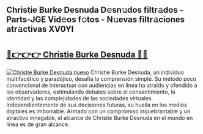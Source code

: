 ## Christie Burke Desnuda D𝚎sn𝚞dos filtr𝚊dos - Parts-JGE Vid𝚎os f𝚘tos - N𝚞evas filtr𝚊ciones atr𝚊ctivas XV0Yl

# <h2><a href="http://mb7kd5.tromn.icu/?c=Christie+Burke+Desnuda">🔗👉👉👉 Christie Burke Desnuda 🔗🔗</a></h2>

[![Christie Burke Desnuda nuevo](https://i.imgur.com/pEAQMta.gif)](http://mb7kd5.tromn.icu/?c=Christie+Burke+Desnuda)
Christie Burke Desnuda, un individuo multifacético y paradójico, desafía la comprensión simple. Su método poco convencional de interactuar con audiencias en línea ha atraído y ofendido a los observadores, estimulando debates sobre el consentimiento, la identidad y las complejidades de las sociedades virtuales. Independientemente de sus decisiones futuras, su huella en los medios digitales es imborrable. Armado con un compromiso inquebrantable y un atractivo innegable, el alcance de Christie Burke Desnuda en el mundo en línea es de gran alcance.
